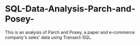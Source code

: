 # SQL-Data-Analysis-Parch-and-Posey-
This is an analysis of Parch and Posey, a paper and e-commerce company's sales' data using Transact-SQL.
